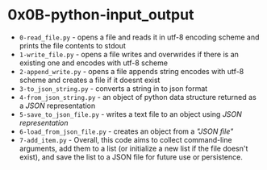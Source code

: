 # 0x0B-python-input_output
- `0-read_file.py` - opens a file and reads it in utf-8 encoding scheme and prints the file contents to stdout
- `1-write_file.py` - opens a file writes and overwrides if there is an existing one and encodes with utf-8 scheme
- `2-append_write.py` - opens a file appends string encodes with utf-8 scheme and creates a file if it doesnt exist
- `3-to_json_string.py` - converts a string in to json format
- `4-from_json_string.py` - an object of python data structure returned as a _JSON_ representation
- `5-save_to_json_file.py` - writes a text file to an object using _JSON representation_
- `6-load_from_json_file.py` - creates an object from a _"JSON file"_
- `7-add_item.py` - Overall, this code aims to collect command-line arguments, add them to a list (or initialize a new list if the file doesn't exist), and save the list to a JSON file for future use or persistence.
